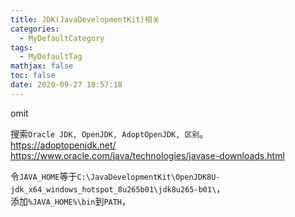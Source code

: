 ```yaml
---
title: JDK(JavaDevelopmentKit)相关
categories:
  - MyDefaultCategory
tags:
  - MyDefaultTag
mathjax: false
toc: false
date: 2020-09-27 18:57:18
---
```

omit
<!--more-->

搜索`Oracle JDK, OpenJDK, AdoptOpenJDK, 区别`。  
https://adoptopenjdk.net/
https://www.oracle.com/java/technologies/javase-downloads.html

令`JAVA_HOME`等于`C:\JavaDevelopmentKit\OpenJDK8U-jdk_x64_windows_hotspot_8u265b01\jdk8u265-b01\`，  
添加`%JAVA_HOME%\bin`到`PATH`，  
